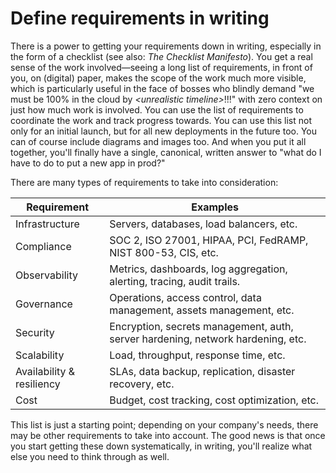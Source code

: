 # Define requirements in writing

There is a power to getting your requirements down in writing, especially in the form of a checklist (see also:
*The Checklist Manifesto*). You get a real sense of the work involved—seeing a long list of requirements, in front of
you, on (digital) paper, makes the scope of the work much more visible, which is particularly useful in the face of
bosses who blindly demand "we must be 100% in the cloud by *&lt;unrealistic timeline&gt;*!!!" with zero context on just
how much work is involved. You can use the list of requirements to coordinate the work and track progress towards. You
can use this list not only for an initial launch, but for all new deployments in the future too. You can of course
include diagrams and images too. And when you put it all together, you'll finally have a single, canonical, written
answer to "what do I have to do to put a new app in prod?"

There are many types of requirements to take into consideration:

| Requirement               | Examples                                                                        |
|---------------------------|---------------------------------------------------------------------------------|
| Infrastructure            | Servers, databases, load balancers, etc.                                        |
| Compliance                | SOC 2, ISO 27001, HIPAA, PCI, FedRAMP, NIST 800-53, CIS, etc.                   |
| Observability             | Metrics, dashboards, log aggregation, alerting, tracing, audit trails.          |
| Governance                | Operations, access control, data management, assets management, etc.            |
| Security                  | Encryption, secrets management, auth, server hardening, network hardening, etc. |
| Scalability               | Load, throughput, response time, etc.                                           |
| Availability & resiliency | SLAs, data backup, replication, disaster recovery, etc.                         |
| Cost                      | Budget, cost tracking, cost optimization, etc.                                  |

This list is just a starting point; depending on your company's needs, there may be other requirements to take into
account. The good news is that once you start getting these down systematically, in writing, you'll realize what else
you need to think through as well.


<!-- ##DOCS-SOURCER-START
{"sourcePlugin":"Local File Copier","hash":"7807c6440579bd4c305c3212883154e7"}
##DOCS-SOURCER-END -->
